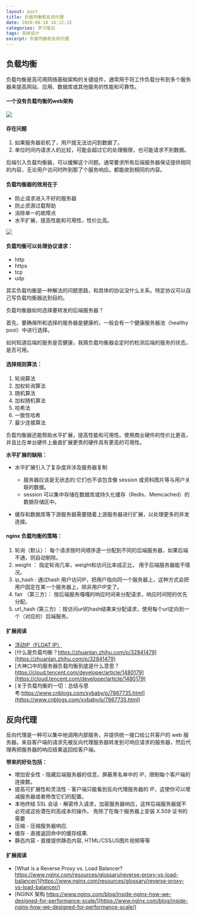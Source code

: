 ```yaml
---
layout: post
title: 负载均衡和反向代理
date: 2020-08-18 16:12:15
categories: 学习笔记
tags: 系统设计
excerpt: 负载均衡和反向代理
---
```



## 负载均衡

负载均衡是高可用网络基础架构的关键组件，通常用于将工作负载分布到多个服务器来提高网站、应用、数据库或其他服务的性能和可靠性。

#### 一个没有负载均衡的web架构

![](https://pic3.zhimg.com/80/v2-6a7f624cd5e776a6b0b05a051e65666e_720w.jpg)

#### 存在问题

1. 如果服务器宕机了，用户就无法访问到数据了。
2. 单位时间内请求人的比较，可能会超过它的处理极限，也可能请求不到数据。 

后端引入负载均衡器，可以缓解这个问题。通常要求所有后端服务器保证提供相同的内容，无论用户访问时昨到那了个服务响应。都能收到相同的内容。 

#### 负载均衡器的效用在于

* 防止请求进入不好的服务器
* 防止资源过载帮助
* 消除单一的故障点
* 水平扩展，提高性能和可用性，性价比高。

![](https://picb.zhimg.com/80/v2-6aa2607e04cc9d2f0d448f9fa80b2ae2_720w.jpg)

#### 负载均衡可以处理协议请求：

* http 
* https 
* tcp 
* udp 

其实负载均衡是一种解法的问题思路，和具体的协议没什么关系。特定协议可以自己写负载均衡器达到目的。 

负载均衡器如何选择要转发的后端服务器？

首先，要确保所和选择的服务器是健康的，一般会有一个健康服务器池（healthy pool）中进行选择。 

如何知道后端的服务是否健康，我猜负载均衡器会定时的检测后端的服务的状态，是否可用。　

#### 选择规则算法：

1. 轮询算法
2. 加权轮询算法
3. 随机算法
4. 加权随机算法
5. 哈希法
6. 一致性哈希
7. 最少连接算法  


负载均衡器还能帮助水平扩展，提高性能和可用性。使用商业硬件的性价比更高，并且比在单台硬件上垂直扩展更贵的硬件具有更高的可用性。

**水平扩展的缺陷：**

* 水平扩展引入了复杂度并涉及服务器复制

    * 服务器应该是无状态的:它们也不该包含像 session 或资料图片等与用户关联的数据。
    * session 可以集中存储在数据库或持久化缓存（Redis、Memcached）的数据存储区中。

*  缓存和数据库等下游服务器需要随着上游服务器进行扩展，以处理更多的并发连接。

#### nginx 负载均衡的策略：

1. 轮询（默认）： 每个请求按时间顺序逐一分配到不同的后端服务器，如果后端不通，则自动剔除。
2. weight  ： 指定轮询几率，weight和访问比率成正比， 用于后端服务器能不情况。 
3. ip_hash :  通过hash 用户访问IP，把用户指向同一个服务器上，这种方式会把用户固定在某一个服务器上，除非用户IP变了。 
4. fair （第三方）： 按后端服务嘎嘎的响应时间来分配请求，响应时间短的优先分配。 
5. url_hash (第三方) ：按访问url的hash结果来分配请求，使用每个url定向到一个（对应的）后端服务。 


#### 扩展阅读

* [浮动IP（FLOAT IP）](https://blog.csdn.net/readiay/article/details/53538085)
* [什么是负载均衡？https://zhuanlan.zhihu.com/p/32841479](https://zhuanlan.zhihu.com/p/32841479)
* [大神口中的服务器负载均衡到底是什么意思？https://cloud.tencent.com/developer/article/1480179](https://cloud.tencent.com/developer/article/1480179)
* [关于负载均衡的一切：总结与思考:https://www.cnblogs.com/xybaby/p/7867735.html](https://www.cnblogs.com/xybaby/p/7867735.html)


## 反向代理

反向代理是一种可以集中地调用内部服务，并提供统一接口给公共客户的 web 服务器。来自客户端的请求先被反向代理服务器转发到可响应请求的服务器，然后代理再把服务器的响应结果返回给客户端。

**带来的好处包括：**

* 增加安全性 - 隐藏后端服务器的信息，屏蔽黑名单中的 IP，限制每个客户端的连接数。
* 提高可扩展性和灵活性 - 客户端只能看到反向代理服务器的 IP，这使你可以增减服务器或者修改它们的配置。
* 本地终结 SSL 会话 - 解密传入请求，加密服务器响应，这样后端服务器就不必完成这些潜在的高成本的操作。 免除了在每个服务器上安装 X.509 证书的需要
*  压缩 - 压缩服务器响应.
*  缓存 - 直接返回命中的缓存结果.
*  静态内容 - 直接提供静态内容, HTML/CSS/JS图片视频等等

#### 扩展阅读

* [What is a Reverse Proxy vs. Load Balancer? https://www.nginx.com/resources/glossary/reverse-proxy-vs-load-balancer/](https://www.nginx.com/resources/glossary/reverse-proxy-vs-load-balancer/)
* [NGINX 架构 https://www.nginx.com/blog/inside-nginx-how-we-designed-for-performance-scale/](https://www.nginx.com/blog/inside-nginx-how-we-designed-for-performance-scale/)
